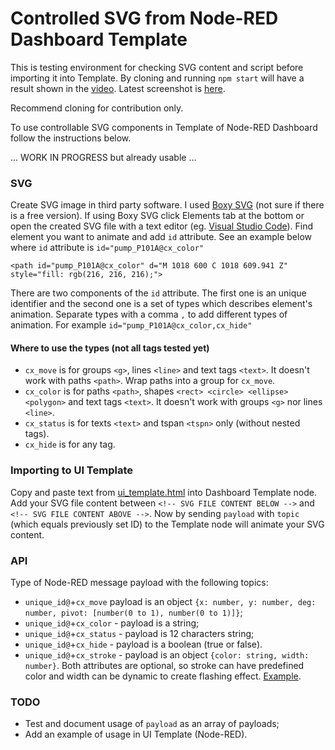 # Controlled SVG from Node-RED Dashboard Template

This is testing environment for checking SVG content and script before importing it into Template. By cloning and 
running `npm start` will have a result shown in the [video](https://youtu.be/_w8A3yhw0vA). Latest screenshot
is [here](https://github.com/Alex-OPTIM/red-dashboard-svg-control/blob/master/screenshots/localhost_8000_190930.png).

Recommend cloning for contribution only. 

To use controllable SVG components in Template of Node-RED Dashboard follow the instructions below.  

... WORK IN PROGRESS but already usable ...

### SVG
Create SVG image in third party software. I used [Boxy SVG](https://boxy-svg.com/) (not sure if there is a 
free version). If using Boxy SVG click Elements tab at the bottom or open the created SVG file with a text 
editor (eg. [Visual Studio Code](https://code.visualstudio.com/download)). Find element you want to 
animate and add `id` attribute. See an example below where `id` attribute is `id="pump_P101A@cx_color"`

`<path id="pump_P101A@cx_color" d="M 1018 600 C 1018 609.941 Z" style="fill: rgb(216, 216, 216);">`

There are two components of the `id` attribute. The first one is an unique identifier and
the second one is a set of types which describes element's
animation. Separate types with a comma `,` to add different types of animation. For example
`id="pump_P101A@cx_color,cx_hide"`

#### Where to use the types (not all tags tested yet)
- `cx_move` is for groups `<g>`, lines `<line>` and text tags `<text>`. It doesn't work with 
paths `<path>`. Wrap paths into a group for `cx_move`.
- `cx_color` is for paths `<path>`, shapes `<rect> <circle> <ellipse> <polygon>` and text tags `<text>`.
It doesn't work with groups `<g>` nor lines `<line>`.
- `cx_status` is for texts `<text>` and tspan `<tspn>` only (without nested tags).
- `cx_hide` is for any tag.


### Importing to UI Template
Copy and paste text from [ui_template.html](https://github.com/Alex-OPTIM/red-dashboard-svg-control/blob/master/app/view1/ui_template.html) 
into Dashboard Template node. Add your SVG file content between `<!-- SVG FILE CONTENT BELOW -->` 
and `<!-- SVG FILE CONTENT ABOVE -->`. Now by sending `payload` with `topic` (which equals previously set ID) to 
the Template node will animate your SVG content.

### API
Type of Node-RED message payload with the following topics:
- `unique_id@`+`cx_move` payload is an object `{x: number, y: number, deg: number, pivot: [number(0 to 1), number(0 to 1)]}`;
- `unique_id@`+`cx_color` - payload is a string;
- `unique_id@`+`cx_status` - payload is 12 characters string;
- `unique_id@`+`cx_hide` - payload is a boolean (true or false).
- `unique_id@`+`cx_stroke` - payload is an object `{color: string, width: number}`. Both attributes are optional, so 
stroke can have predefined color and width can be dynamic to create flashing effect. [Example](https://github.com/Alex-OPTIM/red-dashboard-svg-control/blob/master/screenshots/stroke_example.png).

### TODO
- Test and document usage of `payload` as an array of payloads;
- Add an example of usage in UI Template (Node-RED).

